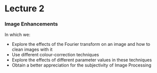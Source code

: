 # Lecture 2

### Image Enhancements

In which we:
- Explore the effects of the Fourier transform on an image and how to clean images with it
- Use different colour-correction techniques
- Explore the effects of different parameter values in these techniques
- Obtain a better appreciation for the subjectivity of Image Processing